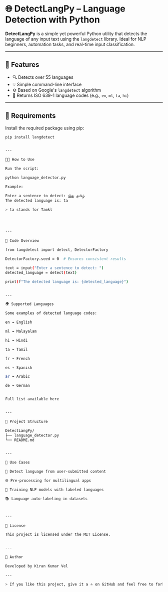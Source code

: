 
# 🌐 DetectLangPy – Language Detection with Python

**DetectLangPy** is a simple yet powerful Python utility that detects the language of any input text using the `langdetect` library. Ideal for NLP beginners, automation tasks, and real-time input classification.

---

## 🚀 Features

- 🔍 Detects over 55 languages
- 💡 Simple command-line interface
- ⚙️ Based on Google's `langdetect` algorithm
- 🎯 Returns ISO 639-1 language codes (e.g., `en`, `ml`, `ta`, `hi`)

---

## 🧰 Requirements

Install the required package using pip:

```bash
pip install langdetect


---

🧑‍💻 How to Use

Run the script:

python language_detector.py

Example:

Enter a sentence to detect: இது தமிழ்
The detected language is: ta

> ta stands for Tamkl




---

🧠 Code Overview

from langdetect import detect, DetectorFactory

DetectorFactory.seed = 0  # Ensures consistent results

text = input("Enter a sentence to detect: ")
detected_language = detect(text)

print(f"The detected language is: {detected_language}")


---

🌍 Supported Languages

Some examples of detected language codes:

en → English

ml → Malayalam

hi → Hindi

ta → Tamil

fr → French

es → Spanish

ar → Arabic

de → German


Full list available here


---

📁 Project Structure

DetectLangPy/
├── language_detector.py
└── README.md


---

📌 Use Cases

📝 Detect language from user-submitted content

🌐 Pre-processing for multilingual apps

🤖 Training NLP models with labeled languages

📚 Language auto-labeling in datasets



---

📄 License

This project is licensed under the MIT License.


---

👤 Author

Developed by Kiran Kumar Vel

---

> If you like this project, give it a ⭐ on GitHub and feel free to fork and build upon it!
